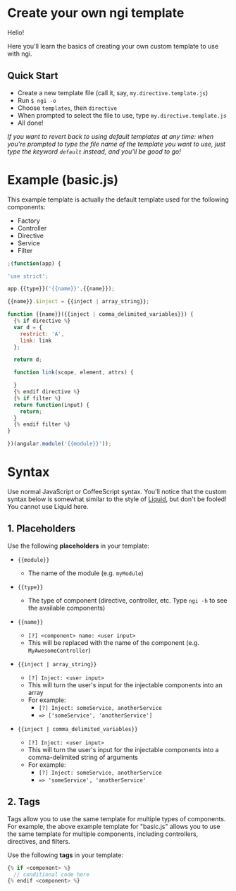 # Create your own ngi template

Hello!

Here you'll learn the basics of creating your own custom template to use with ngi.

## Quick Start

- Create a new template file (call it, say, `my.directive.template.js`)
- Run `$ ngi -o`
- Choose `templates`, then `directive`
- When prompted to select the file to use, type `my.directive.template.js`
- All done!

*If you want to revert back to using default templates at any time: when you're prompted to type the file name of the template you want to use, just type the keyword `default` instead, and you'll be good to go!*

# Example (basic.js)

This example template is actually the default template used for the following components:
- Factory
- Controller
- Directive
- Service
- Filter

```javascript
;(function(app) {

'use strict';

app.{{type}}('{{name}}',{{name}});

{{name}}.$inject = {{inject | array_string}};

function {{name}}({{inject | comma_delimited_variables}}) {
  {% if directive %}
  var d = {
    restrict: 'A',
    link: link
  };

  return d;

  function link(scope, element, attrs) {

  }
  {% endif directive %}
  {% if filter %}
  return function(input) {
    return;
  }
  {% endif filter %}
}

})(angular.module('{{module}}'));
```

# Syntax

Use normal JavaScript or CoffeeScript syntax. You'll notice that the custom syntax below is somewhat similar to the style of [Liquid][liquid], but don't be fooled! You cannot use Liquid here.

## 1. Placeholders

Use the following **placeholders** in your template:

- `{{module}}`
  - The name of the module (e.g. `myModule`)

- `{{type}}`
  - The type of component (directive, controller, etc. Type `ngi -h` to see the available components)

- `{{name}}`
  - `[?] <component> name: <user input>`
  - This will be replaced with the name of the component (e.g. `MyAwesomeController`)

- `{{inject | array_string}}`
  - `[?] Inject: <user input>`
  - This will turn the user's input for the injectable components into an array
  - For example:
    - `[?] Inject: someService, anotherService`
    - `=> ['someService', 'anotherService']`

- `{{inject | comma_delimited_variables}}`
  - `[?] Inject: <user input>`
  - This will turn the user's input for the injectable components into a comma-delimited string of arguments
  - For example:
    - `[?] Inject: someService, anotherService`
    - `=> 'someService', 'anotherService'`

## 2. Tags
    
Tags allow you to use the same template for multiple types of components.
For example, the above example template for "basic.js" allows you
to use the same template for multiple components, including controllers,
directives, and filters.

Use the following **tags** in your template:

```javascript
{% if <component> %}
  // conditional code here
{% endif <component> %}
```

[liquid]: http://liquidmarkup.org/